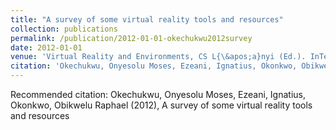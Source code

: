 ```yaml
---
title: "A survey of some virtual reality tools and resources"
collection: publications
permalink: /publication/2012-01-01-okechukwu2012survey
date: 2012-01-01
venue: 'Virtual Reality and Environments, CS L{\&apos;a}nyi (Ed.). InTech'
citation: 'Okechukwu, Onyesolu Moses, Ezeani, Ignatius, Okonkwo, Obikwelu Raphael (2012), A survey of some virtual reality tools and resources'
---
```

Recommended citation: Okechukwu, Onyesolu Moses, Ezeani, Ignatius, Okonkwo, Obikwelu Raphael (2012), A survey of some virtual reality tools and resources